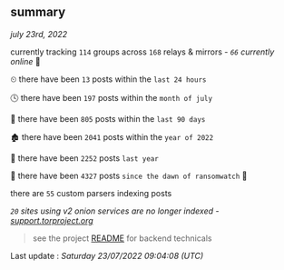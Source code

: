 
## summary
_july 23rd, 2022_

currently tracking `114` groups across `168` relays & mirrors - _`66` currently online_ 📡

⏲ there have been `13` posts within the `last 24 hours`

🕓 there have been `197` posts within the `month of july`

📅 there have been `805` posts within the `last 90 days`

🏚 there have been `2041` posts within the `year of 2022`

🚀 there have been `2252` posts `last year`

🦕 there have been `4327` posts `since the dawn of ransomwatch` 🐣

there are `55` custom parsers indexing posts

_`20` sites using v2 onion services are no longer indexed - [support.torproject.org](https://support.torproject.org/onionservices/v2-deprecation/)_

> see the project [README](https://github.com/jmousqueton/ransomwatch#readme) for backend technicals



Last update : _Saturday 23/07/2022 09:04:08 (UTC)_

